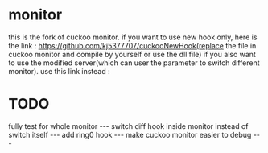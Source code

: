 monitor
=======

this is the fork of cuckoo monitor. 
if you want to use new hook only, here is the link : https://github.com/kj5377707/cuckooNewHook(replace the file in cuckoo monitor and compile by yourself or use the dll file)
if you also want to use the modified server(which can user the parameter to switch different monitor). use this link instead : 

# TODO
fully test for whole monitor ---
switch diff hook inside monitor instead of switch itself ---
add ring0 hook ---
make cuckoo monitor easier to debug ---
